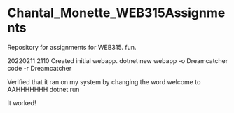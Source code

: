 # Chantal_Monette_WEB315Assignments
Repository for assignments for WEB315. fun. 

20220211 2110
Created initial webapp. 
  dotnet new webapp -o Dreamcatcher
  code -r Dreamcatcher
  
Verified that it ran on my system by changing the word welcome to AAHHHHHHH
  dotnet run
  
It worked!

